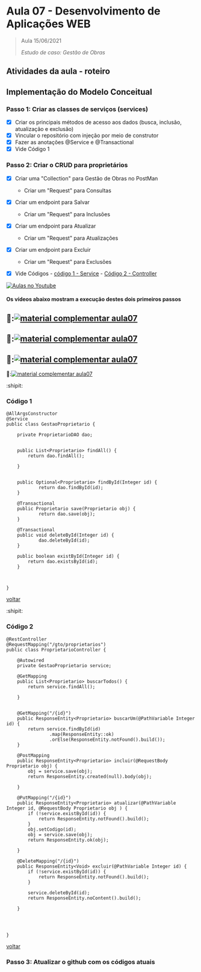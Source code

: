 # Aula 07 - Desenvolvimento de Aplicações WEB

> Aula 15/06/2021
> 
>  *Estudo de caso: Gestão de Obras*

## Atividades da aula - roteiro

## Implementação do Modelo Conceitual

### Passo 1: Criar as classes de serviços (services)
- [x] Criar os principais métodos de acesso aos dados (busca, inclusão, atualização e exclusão)
- [x] Vincular o repositório com injeção por meio de construtor
- [x] Fazer as anotações @Service e @Transactional
- [x] Vide Código 1

### Passo 2: Criar o CRUD para proprietários
- [x] Criar uma "Collection" para Gestão de Obras no PostMan
  - Criar um "Request" para Consultas
- [x] Criar um endpoint para Salvar
  - Criar um "Request" para Inclusões
- [x] Criar um endpoint para Atualizar
  - Criar um "Request" para Atualizações
- [x] Criar um endpoint para Excluir
  - Criar um "Request" para Exclusões
- [x] Vide Códigos - [código 1 - Service](#código-1) - [Código 2 - Controller](#código-2)


[![Aulas no Youtube](https://github.com/marcoswagner-commits/gestao_obras_aula_daw/blob/cb3e2ea9547f9ddc831277f07919c3e78451eb92/yt-icon.png)](https://www.youtube.com/channel/UCfO-aJxKLqau0TnL0AfNAvA)
####  Os vídeos abaixo mostram a execução destes dois primeiros passos

🥇:[![material complementar aula07](https://github.com/marcoswagner-commits/gestao_obras_aula_daw/blob/83d2901aa0818fadc979900d8959a2ce69435be0/documentos/Capa_aula07.png)](https://www.youtube.com/watch?v=zoL877ckzeU)
-
🥈:[![material complementar aula07](https://github.com/marcoswagner-commits/gestao_obras_aula_daw/blob/83d2901aa0818fadc979900d8959a2ce69435be0/documentos/Capa_aula07.png)](https://www.youtube.com/watch?v=i6brsofWuew)
-
🥉:[![material complementar aula07](https://github.com/marcoswagner-commits/gestao_obras_aula_daw/blob/83d2901aa0818fadc979900d8959a2ce69435be0/documentos/Capa_aula07.png)](https://www.youtube.com/watch?v=c3BEXOIWSEQ)
-
🥉:[![material complementar aula07](https://github.com/marcoswagner-commits/gestao_obras_aula_daw/blob/83d2901aa0818fadc979900d8959a2ce69435be0/documentos/Capa_aula07.png)](https://www.youtube.com/watch?v=26GoufnXRPM)




:shipit: 
### Código 1
```
@AllArgsConstructor
@Service
public class GestaoProprietario {
	
	private ProprietarioDAO dao;
	

	public List<Proprietario> findAll() {
		return dao.findAll();
		
	}
	

	public Optional<Proprietario> findById(Integer id) {
			return dao.findById(id);
	}
	
	@Transactional
	public Proprietario save(Proprietario obj) {
			return dao.save(obj);
	}
	
	@Transactional
	public void deleteById(Integer id) {
			dao.deleteById(id);
	}
	
	public boolean existById(Integer id) {
		return dao.existsById(id);
	}
	
	
	
}

```
[voltar](#passo-2-criar-o-crud-para-proprietários)

:shipit: 
### Código 2
```
@RestController
@RequestMapping("/gto/proprietarios")
public class ProprietarioController {
	
	@Autowired
	private GestaoProprietario service;
	
	@GetMapping
	public List<Proprietario> buscarTodos() {
		return service.findAll();
		
	}
	
	
	@GetMapping("/{id}")
	public ResponseEntity<Proprietario> buscarUm(@PathVariable Integer id) {
		return service.findById(id)
				.map(ResponseEntity::ok)
				.orElse(ResponseEntity.notFound().build());
	}
	
	@PostMapping
	public ResponseEntity<Proprietario> incluir(@RequestBody Proprietario obj) {
		obj = service.save(obj);
		return ResponseEntity.created(null).body(obj);
		
	}
	
	@PutMapping("/{id}")
	public ResponseEntity<Proprietario> atualizar(@PathVariable Integer id, @RequestBody Proprietario obj ) {
		if (!service.existById(id)) {
			return ResponseEntity.notFound().build();
		}
		obj.setCodigo(id);
		obj = service.save(obj);
		return ResponseEntity.ok(obj);
		
	}
	
	@DeleteMapping("/{id}")
	public ResponseEntity<Void> excluir(@PathVariable Integer id) {
		if (!service.existById(id)) {
			return ResponseEntity.notFound().build();
		}
		
		service.deleteById(id);
		return ResponseEntity.noContent().build();
		
	}
	
	


}
```
[voltar](#passo-2-criar-o-crud-para-proprietários)

### Passo 3: Atualizar o github com os códigos atuais


	

